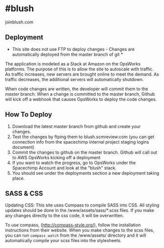 #blush
=====
joinblush.com

## Deployment

* This site does not use FTP to deploy changes - Changes are automatically deployed from the master branch of git *

The application is modeled as a Stack at Amazon on the OpsWorks platforms.  The purpose of this is to allow the site
to autoscale with traffic. As traffic increases, new servers are brought online to meet the demand.  As traffic decreases,
the additional servers will automatically shutdown.

When code changes are written, the developer will commit them to the *master* branch.  When a change is committed to the
master branch, Github will kick off a webhook that causes OpsWorks to deploy the code changes.

## How To Deploy ##

1. Download the latest master branch from github and create your changes.
2. Test the changes by ftping them to blush.scmreview.com (you can get connection info from the spacechimp internal project staging logins document)
3. Commit the changes to github on the master branch.  Github will call out to AWS OpsWorks kicking off a deployment
4. If you want to watch the progress, go to OpsWorks under the Spacechimp Account and look at the "blush" stack.
5. You should see under the deployments section a new deployment taking place.

## SASS & CSS

Updating CSS: This site uses Compass to compile SASS into CSS.  All styling updates should be done in the /www/assets/sass/*.scss files.
If you make any changes directly to the css code, it will be overwritten.

To use compass, (http://compass-style.org/), follow the installation instructions from their website.
When you make changes to the scss files, you can run `compass watch` from the /www/assets/ directory and it will
automatically compile your scss files into the stylesheets.
